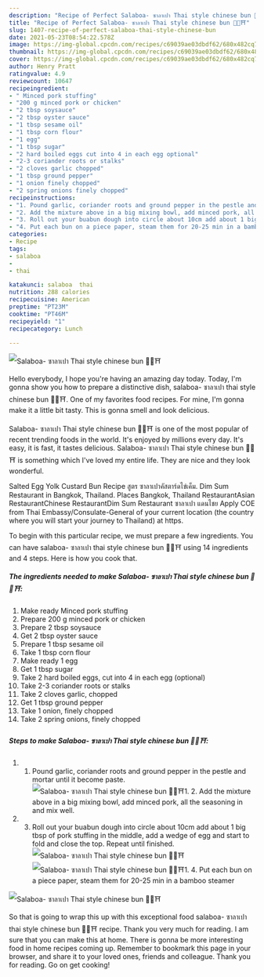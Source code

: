 ```yaml
---
description: "Recipe of Perfect Salaboa- ซาลาเปา Thai style chinese bun 🥢🧧⛩"
title: "Recipe of Perfect Salaboa- ซาลาเปา Thai style chinese bun 🥢🧧⛩"
slug: 1407-recipe-of-perfect-salaboa-thai-style-chinese-bun
date: 2021-05-23T08:54:22.578Z
image: https://img-global.cpcdn.com/recipes/c69039ae03dbdf62/680x482cq70/salaboa-ซาลาเปา-thai-style-chinese-bun-recipe-main-photo.jpg
thumbnail: https://img-global.cpcdn.com/recipes/c69039ae03dbdf62/680x482cq70/salaboa-ซาลาเปา-thai-style-chinese-bun-recipe-main-photo.jpg
cover: https://img-global.cpcdn.com/recipes/c69039ae03dbdf62/680x482cq70/salaboa-ซาลาเปา-thai-style-chinese-bun-recipe-main-photo.jpg
author: Henry Pratt
ratingvalue: 4.9
reviewcount: 10647
recipeingredient:
- " Minced pork stuffing"
- "200 g minced pork or chicken"
- "2 tbsp soysauce"
- "2 tbsp oyster sauce"
- "1 tbsp sesame oil"
- "1 tbsp corn flour"
- "1 egg"
- "1 tbsp sugar"
- "2 hard boiled eggs cut into 4 in each egg optional"
- "2-3 coriander roots or stalks"
- "2 cloves garlic chopped"
- "1 tbsp ground pepper"
- "1 onion finely chopped"
- "2 spring onions finely chopped"
recipeinstructions:
- "1. Pound garlic, coriander roots and ground pepper in the pestle and mortar until it become paste."
- "2. Add the mixture above in a big mixing bowl, add minced pork, all the seasoning in and mix well."
- "3. Roll out your buabun dough into circle about 10cm add about 1 big tbsp of pork stuffing in the middle, add a wedge of egg and start to fold and close the top. Repeat until finished."
- "4. Put each bun on a piece paper, steam them for 20-25 min in a bamboo steamer"
categories:
- Recipe
tags:
- salaboa
- 
- thai

katakunci: salaboa  thai 
nutrition: 288 calories
recipecuisine: American
preptime: "PT23M"
cooktime: "PT46M"
recipeyield: "1"
recipecategory: Lunch

---
```



![Salaboa- ซาลาเปา Thai style chinese bun 🥢🧧⛩](https://img-global.cpcdn.com/recipes/c69039ae03dbdf62/680x482cq70/salaboa-ซาลาเปา-thai-style-chinese-bun-recipe-main-photo.jpg)

Hello everybody, I hope you're having an amazing day today. Today, I'm gonna show you how to prepare a distinctive dish, salaboa- ซาลาเปา thai style chinese bun 🥢🧧⛩. One of my favorites food recipes. For mine, I'm gonna make it a little bit tasty. This is gonna smell and look delicious.

Salaboa- ซาลาเปา Thai style chinese bun 🥢🧧⛩ is one of the most popular of recent trending foods in the world. It's enjoyed by millions every day. It's easy, it is fast, it tastes delicious. Salaboa- ซาลาเปา Thai style chinese bun 🥢🧧⛩ is something which I've loved my entire life. They are nice and they look wonderful.

Salted Egg Yolk Custard Bun Recipe สูตร ซาลาเปาคัสตาร์ดไข่เค็ม. Dim Sum Restaurant in Bangkok, Thailand. Places Bangkok, Thailand RestaurantAsian RestaurantChinese RestaurantDim Sum Restaurant ซาลาเปา แดนไชย Apply COE from Thai Embassy/Consulate-General of your current location (the country where you will start your journey to Thailand) at https.


To begin with this particular recipe, we must prepare a few ingredients. You can have salaboa- ซาลาเปา thai style chinese bun 🥢🧧⛩ using 14 ingredients and 4 steps. Here is how you cook that.

<!--inarticleads1-->

##### The ingredients needed to make Salaboa- ซาลาเปา Thai style chinese bun 🥢🧧⛩:

1. Make ready  Minced pork stuffing
1. Prepare 200 g minced pork or chicken
1. Prepare 2 tbsp soysauce
1. Get 2 tbsp oyster sauce
1. Prepare 1 tbsp sesame oil
1. Take 1 tbsp corn flour
1. Make ready 1 egg
1. Get 1 tbsp sugar
1. Take 2 hard boiled eggs, cut into 4 in each egg (optional)
1. Take 2-3 coriander roots or stalks
1. Take 2 cloves garlic, chopped
1. Get 1 tbsp ground pepper
1. Take 1 onion, finely chopped
1. Take 2 spring onions, finely chopped




<!--inarticleads2-->

##### Steps to make Salaboa- ซาลาเปา Thai style chinese bun 🥢🧧⛩:

1. 1. Pound garlic, coriander roots and ground pepper in the pestle and mortar until it become paste.
<img src="//assets-global.cpcdn.com/assets/icons/button_play-2c75c40dde080a61004c1f40b05d8f140eaff45d7e9e6481dc71c63d2e7c4909.png" alt="Salaboa- ซาลาเปา Thai style chinese bun 🥢🧧⛩">1. 2. Add the mixture above in a big mixing bowl, add minced pork, all the seasoning in and mix well.
1. 3. Roll out your buabun dough into circle about 10cm add about 1 big tbsp of pork stuffing in the middle, add a wedge of egg and start to fold and close the top. Repeat until finished.
<img src="//assets-global.cpcdn.com/assets/icons/button_play-2c75c40dde080a61004c1f40b05d8f140eaff45d7e9e6481dc71c63d2e7c4909.png" alt="Salaboa- ซาลาเปา Thai style chinese bun 🥢🧧⛩"><img src="//assets-global.cpcdn.com/assets/icons/button_play-2c75c40dde080a61004c1f40b05d8f140eaff45d7e9e6481dc71c63d2e7c4909.png" alt="Salaboa- ซาลาเปา Thai style chinese bun 🥢🧧⛩">1. 4. Put each bun on a piece paper, steam them for 20-25 min in a bamboo steamer
<img src="//assets-global.cpcdn.com/assets/icons/button_play-2c75c40dde080a61004c1f40b05d8f140eaff45d7e9e6481dc71c63d2e7c4909.png" alt="Salaboa- ซาลาเปา Thai style chinese bun 🥢🧧⛩">



So that is going to wrap this up with this exceptional food salaboa- ซาลาเปา thai style chinese bun 🥢🧧⛩ recipe. Thank you very much for reading. I am sure that you can make this at home. There is gonna be more interesting food in home recipes coming up. Remember to bookmark this page in your browser, and share it to your loved ones, friends and colleague. Thank you for reading. Go on get cooking!

